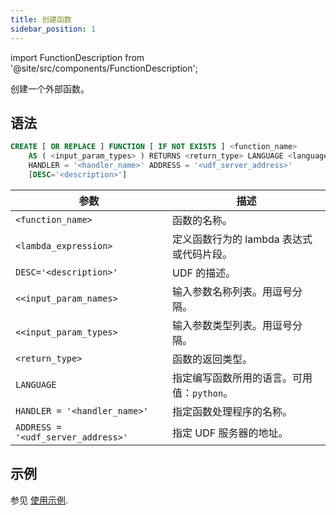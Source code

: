 ```yaml
---
title: 创建函数
sidebar_position: 1
---
```


import FunctionDescription from '@site/src/components/FunctionDescription';

<FunctionDescription description="引入或更新于：v1.2.339"/>

创建一个外部函数。

## 语法

```sql
CREATE [ OR REPLACE ] FUNCTION [ IF NOT EXISTS ] <function_name>
    AS ( <input_param_types> ) RETURNS <return_type> LANGUAGE <language_name>
    HANDLER = '<handler_name>' ADDRESS = '<udf_server_address>'
    [DESC='<description>']
```

| 参数                               | 描述                                       |
| ---------------------------------- | ------------------------------------------ |
| `<function_name>`                  | 函数的名称。                               |
| `<lambda_expression>`              | 定义函数行为的 lambda 表达式或代码片段。   |
| `DESC='<description>'`             | UDF 的描述。                               |
| `<<input_param_names>`             | 输入参数名称列表。用逗号分隔。             |
| `<<input_param_types>`             | 输入参数类型列表。用逗号分隔。             |
| `<return_type>`                    | 函数的返回类型。                           |
| `LANGUAGE`                         | 指定编写函数所用的语言。可用值：`python`。 |
| `HANDLER = '<handler_name>'`       | 指定函数处理程序的名称。                   |
| `ADDRESS = '<udf_server_address>'` | 指定 UDF 服务器的地址。                    |

## 示例

参见 [使用示例](index.md#usage-examples).
